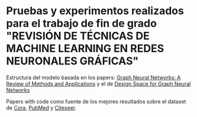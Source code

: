 # Pruebas y experimentos realizados para el trabajo de fin de grado "REVISIÓN DE TÉCNICAS DE MACHINE LEARNING EN REDES NEURONALES GRÁFICAS"

Estructura del modelo basada en los papers: [Graph Neural Networks: A Review of Methods and Applications](https://arxiv.org/abs/1812.08434) y el de [Design Space for Graph Neural Networks](https://arxiv.org/abs/2011.08843)

Papers with code como fuente de los mejores resultados sobre el dataset de [Cora](https://paperswithcode.com/sota/node-classification-on-cora), [PubMed](https://paperswithcode.com/sota/node-classification-on-pubmed) y [Citeseer](https://paperswithcode.com/sota/node-classification-on-citeseer).
